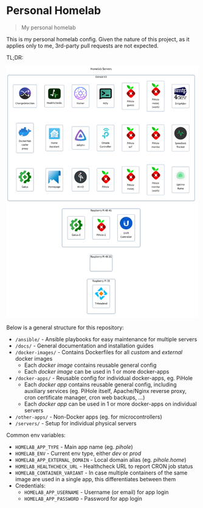 # Personal Homelab

> My personal homelab

This is my personal homelab config.
Given the nature of this project, as it applies only to me, 3rd-party pull requests are not expected.

TL;DR:

![diagram](./docs/diagrams/out/homelab.png)

Below is a general structure for this repository:

- `/ansible/` - Ansible playbooks for easy maintenance for multiple servers
- `/docs/` - General documentation and installation guides
- `/docker-images/` - Contains Dockerfiles for all _custom_ and _external_ docker images
    - Each _docker image_ contains reusable general config
    - Each _docker image_ can be used in 1 or more docker-apps
- `/docker-apps/` - Reusable config for individual docker-apps, eg. PiHole
    - Each _docker app_ contains reusable general config, including auxiliary services (eg. PiHole itself, Apache/Nginx reverse proxy, cron certificate manager, cron web backups, ...)
    - Each _docker app_ can be used in 1 or more docker-apps on individual servers
- `/other-apps/` - Non-Docker apps (eg. for microcontrollers)
- `/servers/` - Setup for individual physical servers

Common env variables:

- `HOMELAB_APP_TYPE` - Main app name (eg. _pihole_)
- `HOMELAB_ENV` - Current env type, either _dev_ or _prod_
- `HOMELAB_APP_EXTERNAL_DOMAIN` - Local domain alias (eg. _pihole.home_)
- `HOMELAB_HEALTHCHECK_URL` - Healthcheck URL to report CRON job status
- `HOMELAB_CONTAINER_VARIANT` - In case multiple containers of the same image are used in a single app, this differentiates between them
- Credentials:
    - `HOMELAB_APP_USERNAME` - Username (or email) for app login
    - `HOMELAB_APP_PASSWORD` - Password for app login
